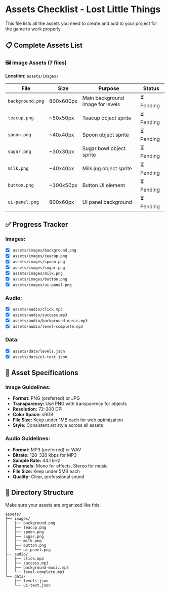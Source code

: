 # Assets Checklist - Lost Little Things

This file lists all the assets you need to create and add to your project for the game to work properly.

## 📋 **Complete Assets List**

### 🖼️ **Image Assets** (7 files)
**Location:** `assets/images/`

| File | Size | Purpose | Status |
|------|------|---------|--------|
| `background.png` | 800x600px | Main background image for levels | ⏳ Pending |
| `teacup.png` | ~50x50px | Teacup object sprite | ⏳ Pending |
| `spoon.png` | ~40x40px | Spoon object sprite | ⏳ Pending |
| `sugar.png` | ~30x30px | Sugar bowl object sprite | ⏳ Pending |
| `milk.png` | ~40x40px | Milk jug object sprite | ⏳ Pending |
| `button.png` | ~100x50px | Button UI element | ⏳ Pending |
| `ui-panel.png` | 800x60px | UI panel background | ⏳ Pending |

## ✅ **Progress Tracker**

### Images:
- [x] `assets/images/background.png`
- [x] `assets/images/teacup.png`
- [x] `assets/images/spoon.png`
- [x] `assets/images/sugar.png`
- [x] `assets/images/milk.png`
- [x] `assets/images/button.png`
- [x] `assets/images/ui-panel.png`

### Audio:
- [x] `assets/audio/click.mp3`
- [x] `assets/audio/success.mp3`
- [x] `assets/audio/background-music.mp3`
- [x] `assets/audio/level-complete.mp3`

### Data:
- [x] `assets/data/levels.json`
- [x] `assets/data/ui-text.json`

## 🎨 **Asset Specifications**

### Image Guidelines:
- **Format:** PNG (preferred) or JPG
- **Transparency:** Use PNG with transparency for objects
- **Resolution:** 72-300 DPI
- **Color Space:** sRGB
- **File Size:** Keep under 1MB each for web optimization
- **Style:** Consistent art style across all assets

### Audio Guidelines:
- **Format:** MP3 (preferred) or WAV
- **Bitrate:** 128-320 kbps for MP3
- **Sample Rate:** 44.1 kHz
- **Channels:** Mono for effects, Stereo for music
- **File Size:** Keep under 5MB each
- **Quality:** Clear, professional sound

## 📁 **Directory Structure**

Make sure your assets are organized like this:

```
assets/
├── images/
│   ├── background.png
│   ├── teacup.png
│   ├── spoon.png
│   ├── sugar.png
│   ├── milk.png
│   ├── button.png
│   └── ui-panel.png
├── audio/
│   ├── click.mp3
│   ├── success.mp3
│   ├── background-music.mp3
│   └── level-complete.mp3
└── data/
    ├── levels.json
    └── ui-text.json
```
